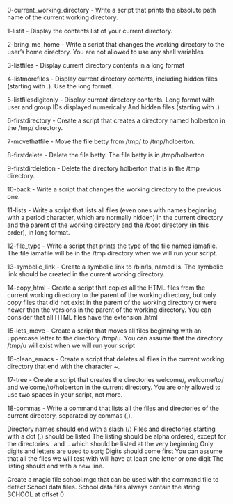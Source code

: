 0-current_working_directory - Write a script that prints the absolute path name of the current working directory.<br />

1-listit - Display the contents list of your current directory.<br />

2-bring_me_home - Write a script that changes the working directory to the user’s home directory. You are not allowed to use any shell variables<br />

3-listfiles - Display current directory contents in a long format<br />

4-listmorefiles - Display current directory contents, including hidden files (starting with .). Use the long format.<br />

5-listfilesdigitonly - Display current directory contents. Long format with user and group IDs displayed numerically And hidden files (starting with .)<br />

6-firstdirectory - Create a script that creates a directory named holberton in the /tmp/ directory.<br />

7-movethatfile - Move the file betty from /tmp/ to /tmp/holberton.<br />

8-firstdelete - Delete the file betty. The file betty is in /tmp/holberton<br />

9-firstdirdeletion - Delete the directory holberton that is in the /tmp directory.<br />

10-back - Write a script that changes the working directory to the previous one.<br />

11-lists - Write a script that lists all files (even ones with names beginning with a period character, which are normally hidden) in the current directory and the parent of the working directory and the /boot directory (in this order), in long format.<br />

12-file_type - Write a script that prints the type of the file named iamafile. The file iamafile will be in the /tmp directory when we will run your script.<br />

13-symbolic_link - Create a symbolic link to /bin/ls, named ls. The symbolic link should be created in the current working directory.<br />

14-copy_html - Create a script that copies all the HTML files from the current working directory to the parent of the working directory, but only copy files that did not exist in the parent of the working directory or were newer than the versions in the parent of the working directory. You can consider that all HTML files have the extension .html<br />

15-lets_move - Create a script that moves all files beginning with an uppercase letter to the directory /tmp/u. You can assume that the directory /tmp/u will exist when we will run your script<br />

16-clean_emacs - Create a script that deletes all files in the current working directory that end with the character ~.<br />

17-tree - Create a script that creates the directories welcome/, welcome/to/ and welcome/to/holberton in the current directory. You are only allowed to use two spaces in your script, not more.<br />

18-commas - Write a command that lists all the files and directories of the current directory, separated by commas (,).<br />

Directory names should end with a slash (/) Files and directories starting with a dot (.) should be listed The listing should be alpha ordered, except for the directories . and .. which should be listed at the very beginning Only digits and letters are used to sort; Digits should come first You can assume that all the files we will test with will have at least one letter or one digit The listing should end with a new line.

Create a magic file school.mgc that can be used with the command file to detect School data files. School data files always contain the string SCHOOL at offset 0 <br />
